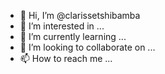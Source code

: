 - 👋 Hi, I’m @clarissetshibamba
- 👀 I’m interested in ...
- 🌱 I’m currently learning ...
- 💞️ I’m looking to collaborate on ...
- 📫 How to reach me ...

<!---
clarissetshibamba/clarissetshibamba is a ✨ special ✨ repository because its `README.md` (this file) appears on your GitHub profile.
You can click the Preview link to take a look at your changes.
--->
